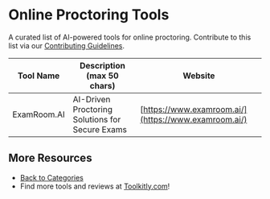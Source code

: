 # Online Proctoring Tools

A curated list of AI-powered tools for online proctoring. Contribute to this list via our [Contributing Guidelines](../CONTRIBUTING.md).

| Tool Name | Description (max 50 chars) | Website |
|-----------|----------------------------|---------|
| ExamRoom.AI | AI-Driven Proctoring Solutions for Secure Exams | [https://www.examroom.ai/](https://www.examroom.ai/) |

## More Resources
- [Back to Categories](https://github.com/ToolkitlyAI/awesome-ai-tools/blob/master/README.md)
- Find more tools and reviews at [Toolkitly.com](https://toolkitly.com)!
